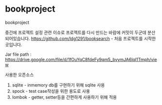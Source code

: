 # bookproject
bookproject

중간에 프로젝트 설정 관련 이슈로 프로젝트를 다시 만드는 바람에 커밋이 두군데 분산되어있습니다.
https://github.com/ldg1291/booksearch - 처음 프로젝트를 시작한 곳입니다.

Jar file path : https://drive.google.com/file/d/1fOuYqC8fdeFy9qm5_bvymJA6lqI1Tmph/view

사용한 오픈소스
1. sqlite - inmemory db를 구현하기 위해 sqlite 사용
2. spock - test case작성을 위한 용도로 사용
3. lombok - getter, setter등을 간편하게 사용하기 위해 적용
